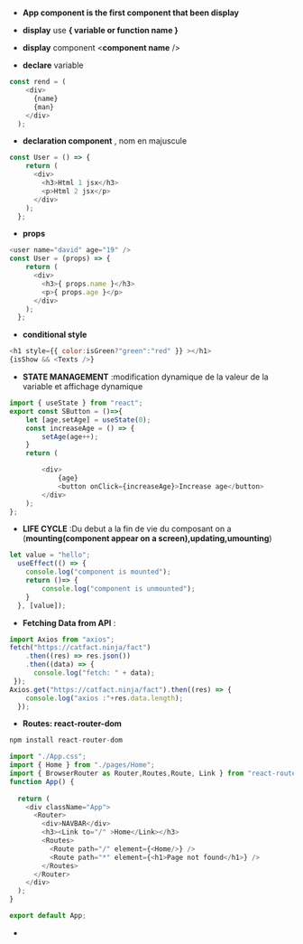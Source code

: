 # 

- **App component is the first component that been display**

- **display** use **{ variable or function name }**

- **display** component <**component name** />

- **declare** variable

```js
const rend = (
    <div>
      {name}
      {man}
    </div>
  );
```

- **declaration component** , nom en majuscule

```js
const User = () => {
    return (
      <div>
        <h3>Html 1 jsx</h3>
        <p>Html 2 jsx</p>
      </div>
    );
  };
```

- **props** 

```javascript
<user name="david" age="19" />
const User = (props) => {
    return (
      <div>
        <h3>{ props.name }</h3>
        <p>{ props.age }</p>
      </div> 
    );
  };
```

- **conditional style**

```js
<h1 style={{ color:isGreen?"green":"red" }} ></h1>
{isShow && <Texts />}
```

- **STATE MANAGEMENT** :modification dynamique de la valeur de la variable et affichage dynamique

```js
import { useState } from "react";
export const SButton = ()=>{
    let [age,setAge] = useState(0);
    const increaseAge = () => {
        setAge(age++);
    }
    return (

        <div>
            {age}
            <button onClick={increaseAge}>Increase age</button>
        </div>
    );
};
```

- **LIFE CYCLE** :Du debut a la fin de vie du composant on a (**mounting(component appear on a screen),updating,umounting**)

```js
let value = "hello";
  useEffect(() => {
    console.log("component is mounted");
    return ()=> {
        console.log("component is unmounted");
    }
  }, [value]);
```

- **Fetching Data from API** :

```js
import Axios from "axios";
fetch("https://catfact.ninja/fact")
    .then((res) => res.json())
    .then((data) => {
      console.log("fetch: " + data);
 });
Axios.get("https://catfact.ninja/fact").then((res) => {
    console.log("axios :"+res.data.length);
  });
```

- **Routes: react-router-dom** 

```js
npm install react-router-dom
```

```js
import "./App.css";
import { Home } from "./pages/Home";
import { BrowserRouter as Router,Routes,Route, Link } from "react-router-dom";
function App() {
  
  return (
    <div className="App">
      <Router>
        <div>NAVBAR</div>
        <h3><Link to="/" >Home</Link></h3>
        <Routes>
          <Route path="/" element={<Home/>} />
          <Route path="*" element={<h1>Page not found</h1>} />
        </Routes>
      </Router>
    </div>
  );
}

export default App;

```

- 
